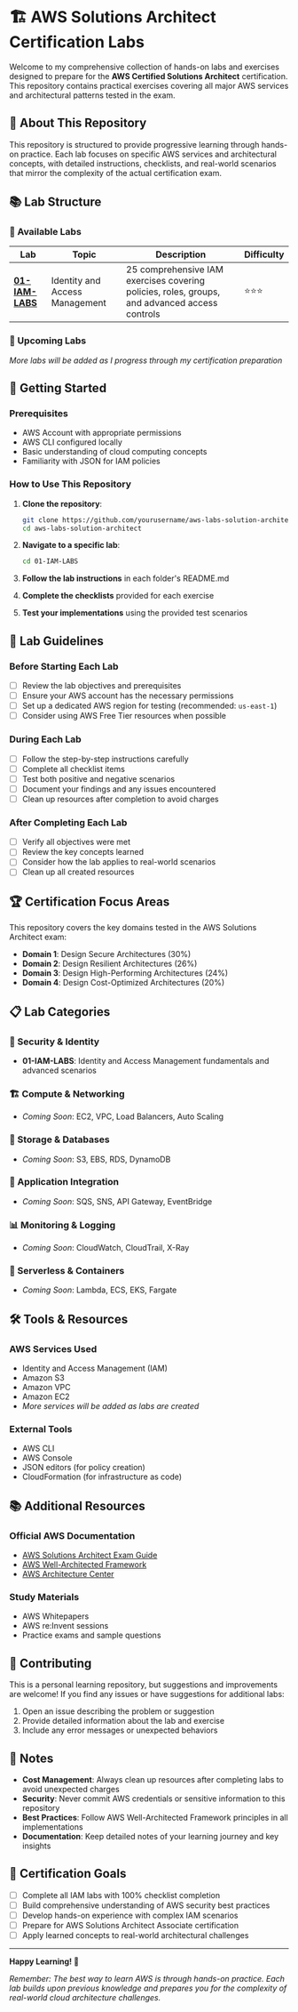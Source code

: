 # 🏗️ AWS Solutions Architect Certification Labs

Welcome to my comprehensive collection of hands-on labs and exercises designed to prepare for the **AWS Certified Solutions Architect** certification. This repository contains practical exercises covering all major AWS services and architectural patterns tested in the exam.

## 🎯 About This Repository

This repository is structured to provide progressive learning through hands-on practice. Each lab focuses on specific AWS services and architectural concepts, with detailed instructions, checklists, and real-world scenarios that mirror the complexity of the actual certification exam.

## 📚 Lab Structure

### 📁 Available Labs

| Lab | Topic | Description | Difficulty |
|-----|-------|-------------|------------|
| [**01-IAM-LABS**](./01-IAM-LABS/) | Identity and Access Management | 25 comprehensive IAM exercises covering policies, roles, groups, and advanced access controls | ⭐⭐⭐ |

### 🔄 Upcoming Labs

*More labs will be added as I progress through my certification preparation*

## 🚀 Getting Started

### Prerequisites

- AWS Account with appropriate permissions
- AWS CLI configured locally
- Basic understanding of cloud computing concepts
- Familiarity with JSON for IAM policies

### How to Use This Repository

1. **Clone the repository**:
   ```bash
   git clone https://github.com/yourusername/aws-labs-solution-architect.git
   cd aws-labs-solution-architect
   ```

2. **Navigate to a specific lab**:
   ```bash
   cd 01-IAM-LABS
   ```

3. **Follow the lab instructions** in each folder's README.md

4. **Complete the checklists** provided for each exercise

5. **Test your implementations** using the provided test scenarios

## 📖 Lab Guidelines

### Before Starting Each Lab

- [ ] Review the lab objectives and prerequisites
- [ ] Ensure your AWS account has the necessary permissions
- [ ] Set up a dedicated AWS region for testing (recommended: `us-east-1`)
- [ ] Consider using AWS Free Tier resources when possible

### During Each Lab

- [ ] Follow the step-by-step instructions carefully
- [ ] Complete all checklist items
- [ ] Test both positive and negative scenarios
- [ ] Document your findings and any issues encountered
- [ ] Clean up resources after completion to avoid charges

### After Completing Each Lab

- [ ] Verify all objectives were met
- [ ] Review the key concepts learned
- [ ] Consider how the lab applies to real-world scenarios
- [ ] Clean up all created resources

## 🏆 Certification Focus Areas

This repository covers the key domains tested in the AWS Solutions Architect exam:

- **Domain 1**: Design Secure Architectures (30%)
- **Domain 2**: Design Resilient Architectures (26%)
- **Domain 3**: Design High-Performing Architectures (24%)
- **Domain 4**: Design Cost-Optimized Architectures (20%)

## 📋 Lab Categories

### 🔐 Security & Identity
- **01-IAM-LABS**: Identity and Access Management fundamentals and advanced scenarios

### 🏗️ Compute & Networking
- *Coming Soon*: EC2, VPC, Load Balancers, Auto Scaling

### 💾 Storage & Databases
- *Coming Soon*: S3, EBS, RDS, DynamoDB

### 🔄 Application Integration
- *Coming Soon*: SQS, SNS, API Gateway, EventBridge

### 📊 Monitoring & Logging
- *Coming Soon*: CloudWatch, CloudTrail, X-Ray

### 🚀 Serverless & Containers
- *Coming Soon*: Lambda, ECS, EKS, Fargate

## 🛠️ Tools & Resources

### AWS Services Used
- Identity and Access Management (IAM)
- Amazon S3
- Amazon VPC
- Amazon EC2
- *More services will be added as labs are created*

### External Tools
- AWS CLI
- AWS Console
- JSON editors (for policy creation)
- CloudFormation (for infrastructure as code)

## 📚 Additional Resources

### Official AWS Documentation
- [AWS Solutions Architect Exam Guide](https://aws.amazon.com/certification/certified-solutions-architect-associate/)
- [AWS Well-Architected Framework](https://aws.amazon.com/architecture/well-architected/)
- [AWS Architecture Center](https://aws.amazon.com/architecture/)

### Study Materials
- AWS Whitepapers
- AWS re:Invent sessions
- Practice exams and sample questions

## 🤝 Contributing

This is a personal learning repository, but suggestions and improvements are welcome! If you find any issues or have suggestions for additional labs:

1. Open an issue describing the problem or suggestion
2. Provide detailed information about the lab and exercise
3. Include any error messages or unexpected behaviors

## 📝 Notes

- **Cost Management**: Always clean up resources after completing labs to avoid unexpected charges
- **Security**: Never commit AWS credentials or sensitive information to this repository
- **Best Practices**: Follow AWS Well-Architected Framework principles in all implementations
- **Documentation**: Keep detailed notes of your learning journey and key insights

## 🎯 Certification Goals

- [ ] Complete all IAM labs with 100% checklist completion
- [ ] Build comprehensive understanding of AWS security best practices
- [ ] Develop hands-on experience with complex IAM scenarios
- [ ] Prepare for AWS Solutions Architect Associate certification
- [ ] Apply learned concepts to real-world architectural challenges

---

**Happy Learning! 🚀**

*Remember: The best way to learn AWS is through hands-on practice. Each lab builds upon previous knowledge and prepares you for the complexity of real-world cloud architecture challenges.*

